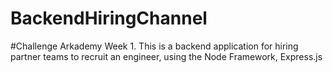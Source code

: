# BackendHiringChannel
#Challenge Arkademy Week 1. This is a backend application for hiring partner teams to recruit an engineer, using the Node Framework, Express.js
